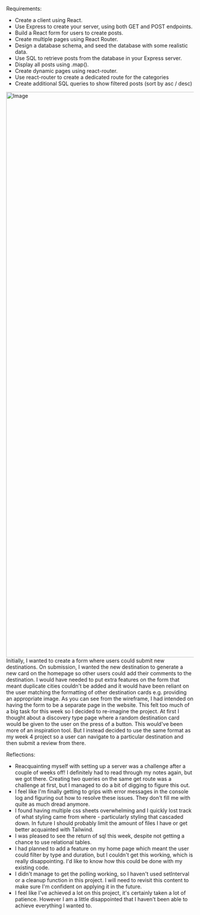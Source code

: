 Requirements:

- Create a client using React.
- Use Express to create your server, using both GET and POST endpoints.
- Build a React form for users to create posts.
- Create multiple pages using React Router.
- Design a database schema, and seed the database with some realistic data.
- Use SQL to retrieve posts from the database in your Express server.
- Display all posts using .map().
- Create dynamic pages using react-router.
- Use react-router to create a dedicated route for the categories
- Create additional SQL queries to show filtered posts (sort by asc / desc)

<img width="3508" height="1517" alt="Image" src="https://github.com/user-attachments/assets/4c487eee-7d55-4d85-876c-cdf2e2a3e0d6" />
Initially, I wanted to create a form where users could submit new destinations. On submission, I wanted the new destination to generate a new card on the homepage so other users could add their comments to the destination. I would have needed to put extra features on the form that meant duplicate cities couldn't be added and it would have been reliant on the user matching the formatting of other destination cards e.g. providing an appropriate image. As you can see from the wireframe, I had intended on having the form to be a separate page in the website. This felt too much of a big task for this week so I decided to re-imagine the project. At first I thought about a discovery type page where a random destination card would be given to the user on the press of a button. This would've been more of an inspiration tool. But I instead decided to use the same format as my week 4 project so a user can navigate to a particular destination and then submit a review from there.

Reflections:

- Reacquainting myself with setting up a server was a challenge after a couple of weeks off! I definitely had to read through my notes again, but we got there. Creating two queries on the same get route was a challenge at first, but I managed to do a bit of digging to figure this out.
- I feel like I'm finally getting to grips with error messages in the console log and figuring out how to resolve these issues. They don't fill me with quite as much dread anymore.
- I found having multiple css sheets overwhelming and I quickly lost track of what styling came from where - particularly styling that cascaded down. In future I should probably limit the amount of files I have or get better acquainted with Tailwind.
- I was pleased to see the return of sql this week, despite not getting a chance to use relational tables.
- I had planned to add a feature on my home page which meant the user could filter by type and duration, but I couldn't get this working, which is really disappointing. I'd like to know how this could be done with my existing code.
- I didn't manage to get the polling working, so I haven't used setInterval or a cleanup function in this project. I will need to revisit this content to make sure I'm confident on applying it in the future.
- I feel like I've achieved a lot on this project, it's certainly taken a lot of patience. However I am a little disappointed that I haven't been able to achieve everything I wanted to.
